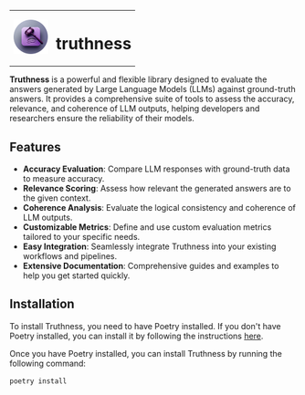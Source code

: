 <table>
<style>
  table td {
    border: none !important;
  }
</style>
  <tr>
    <td>
      <img src="statics/logo.png" alt="Truthness Logo" width="60">
    </td>
    <td>
      <h1>truthness</h1>
    </td>
  </tr>
</table>


**Truthness** is a powerful and flexible library designed to evaluate the answers generated by Large Language Models (LLMs) against ground-truth answers. It provides a comprehensive suite of tools to assess the accuracy, relevance, and coherence of LLM outputs, helping developers and researchers ensure the reliability of their models.

## Features

- **Accuracy Evaluation**: Compare LLM responses with ground-truth data to measure accuracy.
- **Relevance Scoring**: Assess how relevant the generated answers are to the given context.
- **Coherence Analysis**: Evaluate the logical consistency and coherence of LLM outputs.
- **Customizable Metrics**: Define and use custom evaluation metrics tailored to your specific needs.
- **Easy Integration**: Seamlessly integrate Truthness into your existing workflows and pipelines.
- **Extensive Documentation**: Comprehensive guides and examples to help you get started quickly.

## Installation

To install Truthness, you need to have Poetry installed. If you don't have Poetry installed, you can install it by following the instructions [here](https://python-poetry.org/docs/#installation).

Once you have Poetry installed, you can install Truthness by running the following command:

```bash
poetry install
